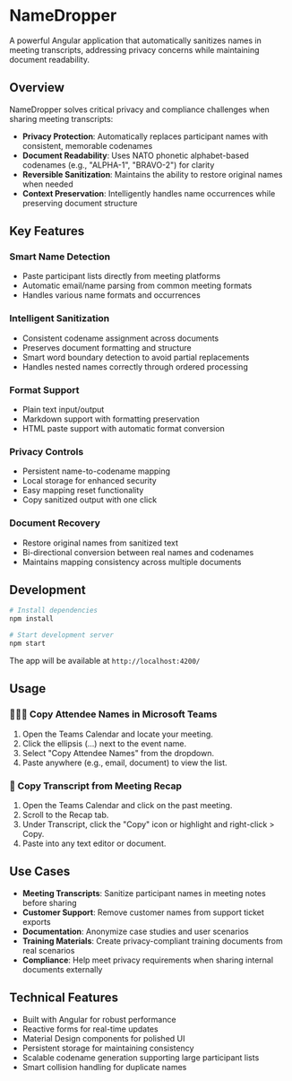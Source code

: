 # NameDropper

A powerful Angular application that automatically sanitizes names in meeting transcripts, addressing privacy concerns while maintaining document readability.

## Overview

NameDropper solves critical privacy and compliance challenges when sharing meeting transcripts:

- **Privacy Protection**: Automatically replaces participant names with consistent, memorable codenames
- **Document Readability**: Uses NATO phonetic alphabet-based codenames (e.g., "ALPHA-1", "BRAVO-2") for clarity
- **Reversible Sanitization**: Maintains the ability to restore original names when needed
- **Context Preservation**: Intelligently handles name occurrences while preserving document structure

## Key Features

### Smart Name Detection

- Paste participant lists directly from meeting platforms
- Automatic email/name parsing from common meeting formats
- Handles various name formats and occurrences

### Intelligent Sanitization

- Consistent codename assignment across documents
- Preserves document formatting and structure
- Smart word boundary detection to avoid partial replacements
- Handles nested names correctly through ordered processing

### Format Support

- Plain text input/output
- Markdown support with formatting preservation
- HTML paste support with automatic format conversion

### Privacy Controls

- Persistent name-to-codename mapping
- Local storage for enhanced security
- Easy mapping reset functionality
- Copy sanitized output with one click

### Document Recovery

- Restore original names from sanitized text
- Bi-directional conversion between real names and codenames
- Maintains mapping consistency across multiple documents

## Development

```bash
# Install dependencies
npm install

# Start development server
npm start
```

The app will be available at `http://localhost:4200/`

## Usage

### 🧑‍🤝‍🧑 Copy Attendee Names in Microsoft Teams

1. Open the Teams Calendar and locate your meeting.
2. Click the ellipsis (…) next to the event name.
3. Select "Copy Attendee Names" from the dropdown.
4. Paste anywhere (e.g., email, document) to view the list.

### 📄 Copy Transcript from Meeting Recap

1. Open the Teams Calendar and click on the past meeting.
2. Scroll to the Recap tab.
3. Under Transcript, click the "Copy" icon or highlight and right-click > Copy.
4. Paste into any text editor or document.

## Use Cases

- **Meeting Transcripts**: Sanitize participant names in meeting notes before sharing
- **Customer Support**: Remove customer names from support ticket exports
- **Documentation**: Anonymize case studies and user scenarios
- **Training Materials**: Create privacy-compliant training documents from real scenarios
- **Compliance**: Help meet privacy requirements when sharing internal documents externally

## Technical Features

- Built with Angular for robust performance
- Reactive forms for real-time updates
- Material Design components for polished UI
- Persistent storage for maintaining consistency
- Scalable codename generation supporting large participant lists
- Smart collision handling for duplicate names
